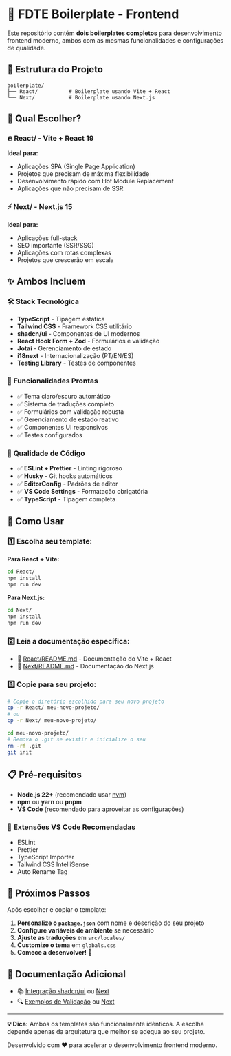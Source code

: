 # 🚀 FDTE Boilerplate - Frontend

Este repositório contém **dois boilerplates completos** para desenvolvimento frontend moderno, ambos com as mesmas funcionalidades e configurações de qualidade.

## 📁 Estrutura do Projeto

```
boilerplate/
├── React/          # Boilerplate usando Vite + React
└── Next/           # Boilerplate usando Next.js
```

## 🎯 Qual Escolher?

### 🔥 **React/** - Vite + React 19

**Ideal para:**

- Aplicações SPA (Single Page Application)
- Projetos que precisam de máxima flexibilidade
- Desenvolvimento rápido com Hot Module Replacement
- Aplicações que não precisam de SSR

### ⚡ **Next/** - Next.js 15

**Ideal para:**

- Aplicações full-stack
- SEO importante (SSR/SSG)
- Aplicações com rotas complexas
- Projetos que crescerão em escala

## ✨ Ambos Incluem

### 🛠️ **Stack Tecnológica**

- **TypeScript** - Tipagem estática
- **Tailwind CSS** - Framework CSS utilitário
- **shadcn/ui** - Componentes de UI modernos
- **React Hook Form + Zod** - Formulários e validação
- **Jotai** - Gerenciamento de estado
- **i18next** - Internacionalização (PT/EN/ES)
- **Testing Library** - Testes de componentes

### 🎨 **Funcionalidades Prontas**

- ✅ Tema claro/escuro automático
- ✅ Sistema de traduções completo
- ✅ Formulários com validação robusta
- ✅ Gerenciamento de estado reativo
- ✅ Componentes UI responsivos
- ✅ Testes configurados

### 🔧 **Qualidade de Código**

- ✅ **ESLint + Prettier** - Linting rigoroso
- ✅ **Husky** - Git hooks automáticos
- ✅ **EditorConfig** - Padrões de editor
- ✅ **VS Code Settings** - Formatação obrigatória
- ✅ **TypeScript** - Tipagem completa

## 🚀 Como Usar

### 1️⃣ **Escolha seu template:**

**Para React + Vite:**

```bash
cd React/
npm install
npm run dev
```

**Para Next.js:**

```bash
cd Next/
npm install
npm run dev
```

### 2️⃣ **Leia a documentação específica:**

- 📖 [React/README.md](./React/README.md) - Documentação do Vite + React
- 📖 [Next/README.md](./Next/README.md) - Documentação do Next.js

### 3️⃣ **Copie para seu projeto:**

```bash
# Copie o diretório escolhido para seu novo projeto
cp -r React/ meu-novo-projeto/
# ou
cp -r Next/ meu-novo-projeto/

cd meu-novo-projeto/
# Remova o .git se existir e inicialize o seu
rm -rf .git
git init
```

## 📋 Pré-requisitos

- **Node.js 22+** (recomendado usar [nvm](https://github.com/nvm-sh/nvm))
- **npm** ou **yarn** ou **pnpm**
- **VS Code** (recomendado para aproveitar as configurações)

### 🔑 Extensões VS Code Recomendadas

- ESLint
- Prettier
- TypeScript Importer
- Tailwind CSS IntelliSense
- Auto Rename Tag

## 🎯 Próximos Passos

Após escolher e copiar o template:

1. **Personalize o `package.json`** com nome e descrição do seu projeto
2. **Configure variáveis de ambiente** se necessário
3. **Ajuste as traduções** em `src/locales/`
4. **Customize o tema** em `globals.css`
5. **Comece a desenvolver!** 🎉

## 📖 Documentação Adicional

- 📚 [Integração shadcn/ui](./React/INTEGRAÇÃO_SHADCN.md) ou [Next](./Next/INTEGRAÇÃO_SHADCN.md)
- 🔍 [Exemplos de Validação](./React/VALIDAÇÃO_EXEMPLO.md) ou [Next](./Next/VALIDAÇÃO_EXEMPLO.md)

---

**💡 Dica:** Ambos os templates são funcionalmente idênticos. A escolha depende apenas da arquitetura que melhor se adequa ao seu projeto.

Desenvolvido com ❤️ para acelerar o desenvolvimento frontend moderno.
